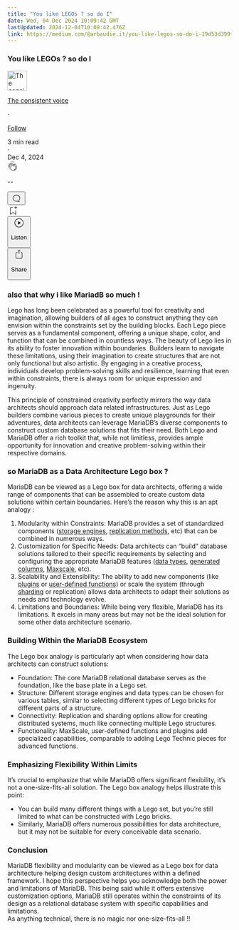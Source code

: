```yaml
---
title: "You like LEGOs ? so do I"
date: Wed, 04 Dec 2024 10:09:42 GMT
lastUpdated: 2024-12-04T10:09:42.476Z
link: https://medium.com/@arbaudie.it/you-like-legos-so-do-i-19d53d399ffe?source=rss-c779d007e7fe------2
---
```


<article><div class="l"><div class="l"><span class="l"></span><section><div><div class="ha hq hr hs ht hu"></div><div class="hv hw hx hy hz"><div class="ab dn"><div class="du bh hh hi hj hk"><div><h1 class="pw-post-title ia ib ic bf id ie if ig ih ii ij ik il im in io ip iq ir is it iu iv iw ix iy iz ja jb jc bk" data-testid="storyTitle" id="5be2">You like LEGOs ? so do I</h1><div><div class="speechify-ignore ab ea"><div class="speechify-ignore bh l"><div class="jd je jf jg jh ab"><div><div class="ab ji"><div><div aria-hidden="false" class="bm"><a href="/@arbaudie.it?source=post_page---byline--19d53d399ffe---------------------------------------" rel="noopener follow"><div class="l jj jk by jl jm"><div class="l gs"><img alt="The consistent voice" class="l gm by ep eq ei" data-testid="authorPhoto" height="44" loading="lazy" src="https://miro.medium.com/v2/da:true/resize:fill:88:88/0*7vBG_L_kSIeOh095" width="44"/><div class="jn by l ep eq ha n jo hb"></div></div></div></a></div></div></div></div><div class="bn bh l"><div class="ab"><div style="flex:1"><span class="bf b bg z bk"><div class="jp ab q"><div class="ab q jq"><div class="ab q"><div><div aria-hidden="false" class="bm"><p class="bf b jr js bk"><a class="ag ah ai aj ak al am an ao ap aq ar as jt" data-testid="authorName" href="/@arbaudie.it?source=post_page---byline--19d53d399ffe---------------------------------------" rel="noopener follow">The consistent voice</a></p></div></div></div><span aria-hidden="true" class="ju jv"><span class="bf b bg z bk">·</span></span><p class="bf b jr js bk"><span><a class="ag ah ai aj ak al am an ao ap aq ar as jw" href="/m/signin?actionUrl=https%3A%2F%2Fmedium.com%2F_%2Fsubscribe%2Fuser%2Fc779d007e7fe&amp;operation=register&amp;redirect=https%3A%2F%2Fmedium.com%2F%40arbaudie.it%2Fyou-like-legos-so-do-i-19d53d399ffe&amp;user=The+consistent+voice&amp;userId=c779d007e7fe&amp;source=post_page-c779d007e7fe--byline--19d53d399ffe---------------------post_header------------------" rel="noopener follow">Follow</a></span></p></div></div></span></div></div><div class="l ce"><span class="bf b bg z cm"><div class="ab dz jx jy jz"><span class="bf b bg z cm"><div class="ab ae"><span data-testid="storyReadTime">3 min read</span><div aria-hidden="true" class="ka kb l"><span aria-hidden="true" class="l"><span class="bf b bg z cm">·</span></span></div><span data-testid="storyPublishDate">Dec 4, 2024</span></div></span></div></span></div></div></div><div class="ab ea kc kd ke kf kg kh ki kj kk kl km kn ko kp kq kr"><div class="h k w gp gq q"><div class="lh l"><div class="ab q li lj"><div class="pw-multi-vote-icon gs lk ll lm ln"><span><a class="ag ah ai aj ak al am an ao ap aq ar as at au" data-testid="headerClapButton" href="/m/signin?actionUrl=https%3A%2F%2Fmedium.com%2F_%2Fvote%2Fp%2F19d53d399ffe&amp;operation=register&amp;redirect=https%3A%2F%2Fmedium.com%2F%40arbaudie.it%2Fyou-like-legos-so-do-i-19d53d399ffe&amp;user=The+consistent+voice&amp;userId=c779d007e7fe&amp;source=---header_actions--19d53d399ffe---------------------clap_footer------------------" rel="noopener follow"><div><div aria-hidden="false" class="bm"><div class="lo ap lp lq lr ls an lt lu lv ln"><svg aria-label="clap" height="24" viewbox="0 0 24 24" width="24" xmlns="http://www.w3.org/2000/svg"><path clip-rule="evenodd" d="M11.37.828 12 3.282l.63-2.454zM13.916 3.953l1.523-2.112-1.184-.39zM8.589 1.84l1.522 2.112-.337-2.501zM18.523 18.92c-.86.86-1.75 1.246-2.62 1.33a6 6 0 0 0 .407-.372c2.388-2.389 2.86-4.951 1.399-7.623l-.912-1.603-.79-1.672c-.26-.56-.194-.98.203-1.288a.7.7 0 0 1 .546-.132c.283.046.546.231.728.5l2.363 4.157c.976 1.624 1.141 4.237-1.324 6.702m-10.999-.438L3.37 14.328a.828.828 0 0 1 .585-1.408.83.83 0 0 1 .585.242l2.158 2.157a.365.365 0 0 0 .516-.516l-2.157-2.158-1.449-1.449a.826.826 0 0 1 1.167-1.17l3.438 3.44a.363.363 0 0 0 .516 0 .364.364 0 0 0 0-.516L5.293 9.513l-.97-.97a.826.826 0 0 1 0-1.166.84.84 0 0 1 1.167 0l.97.968 3.437 3.436a.36.36 0 0 0 .517 0 .366.366 0 0 0 0-.516L6.977 7.83a.82.82 0 0 1-.241-.584.82.82 0 0 1 .824-.826c.219 0 .43.087.584.242l5.787 5.787a.366.366 0 0 0 .587-.415l-1.117-2.363c-.26-.56-.194-.98.204-1.289a.7.7 0 0 1 .546-.132c.283.046.545.232.727.501l2.193 3.86c1.302 2.38.883 4.59-1.277 6.75-1.156 1.156-2.602 1.627-4.19 1.367-1.418-.236-2.866-1.033-4.079-2.246M10.75 5.971l2.12 2.12c-.41.502-.465 1.17-.128 1.89l.22.465-3.523-3.523a.8.8 0 0 1-.097-.368c0-.22.086-.428.241-.584a.847.847 0 0 1 1.167 0m7.355 1.705c-.31-.461-.746-.758-1.23-.837a1.44 1.44 0 0 0-1.11.275c-.312.24-.505.543-.59.881a1.74 1.74 0 0 0-.906-.465 1.47 1.47 0 0 0-.82.106l-2.182-2.182a1.56 1.56 0 0 0-2.2 0 1.54 1.54 0 0 0-.396.701 1.56 1.56 0 0 0-2.21-.01 1.55 1.55 0 0 0-.416.753c-.624-.624-1.649-.624-2.237-.037a1.557 1.557 0 0 0 0 2.2c-.239.1-.501.238-.715.453a1.56 1.56 0 0 0 0 2.2l.516.515a1.556 1.556 0 0 0-.753 2.615L7.01 19c1.32 1.319 2.909 2.189 4.475 2.449q.482.08.971.08c.85 0 1.653-.198 2.393-.579.231.033.46.054.686.054 1.266 0 2.457-.52 3.505-1.567 2.763-2.763 2.552-5.734 1.439-7.586z" fill-rule="evenodd"></path></svg></div></div></div></a></span></div><div class="pw-multi-vote-count l lw lx ly lz ma mb mc"><p class="bf b ff z cm"><span class="md">--</span></p></div></div></div><div><div aria-hidden="false" class="bm"><button aria-label="responses" class="ap lo me mf ab q gt mg mh"><svg class="mi" height="24" viewbox="0 0 24 24" width="24" xmlns="http://www.w3.org/2000/svg"><path d="M18.006 16.803c1.533-1.456 2.234-3.325 2.234-5.321C20.24 7.357 16.709 4 12.191 4S4 7.357 4 11.482c0 4.126 3.674 7.482 8.191 7.482.817 0 1.622-.111 2.393-.327.231.2.48.391.744.559 1.06.693 2.203 1.044 3.399 1.044.224-.008.4-.112.486-.287a.49.49 0 0 0-.042-.518c-.495-.67-.845-1.364-1.04-2.057a4 4 0 0 1-.125-.598zm-3.122 1.055-.067-.223-.315.096a8 8 0 0 1-2.311.338c-4.023 0-7.292-2.955-7.292-6.587 0-3.633 3.269-6.588 7.292-6.588 4.014 0 7.112 2.958 7.112 6.593 0 1.794-.608 3.469-2.027 4.72l-.195.168v.255c0 .056 0 .151.016.295.025.231.081.478.154.733.154.558.398 1.117.722 1.659a5.3 5.3 0 0 1-2.165-.845c-.276-.176-.714-.383-.941-.59z"></path></svg></button></div></div></div><div class="ab q ks kt ku kv kw kx ky kz la lb lc ld le lf lg"><div class="mj k j i d"></div><div class="h k"><div><div aria-hidden="false" class="bm"><span><a class="ag ah ai aj ak al am an ao ap aq ar as at au" data-testid="headerBookmarkButton" href="/m/signin?actionUrl=https%3A%2F%2Fmedium.com%2F_%2Fbookmark%2Fp%2F19d53d399ffe&amp;operation=register&amp;redirect=https%3A%2F%2Fmedium.com%2F%40arbaudie.it%2Fyou-like-legos-so-do-i-19d53d399ffe&amp;source=---header_actions--19d53d399ffe---------------------bookmark_footer------------------" rel="noopener follow"><svg aria-label="Add to list bookmark button" class="cm mk" fill="none" height="25" viewbox="0 0 25 25" width="25" xmlns="http://www.w3.org/2000/svg"><path d="M18 2.5a.5.5 0 0 1 1 0V5h2.5a.5.5 0 0 1 0 1H19v2.5a.5.5 0 1 1-1 0V6h-2.5a.5.5 0 0 1 0-1H18zM7 7a1 1 0 0 1 1-1h3.5a.5.5 0 0 0 0-1H8a2 2 0 0 0-2 2v14a.5.5 0 0 0 .805.396L12.5 17l5.695 4.396A.5.5 0 0 0 19 21v-8.5a.5.5 0 0 0-1 0v7.485l-5.195-4.012a.5.5 0 0 0-.61 0L7 19.985z" fill="currentColor"></path></svg></a></span></div></div></div><div class="gm ml dz"><div class="l ae"><div class="ab dn"><div class="mm mn mo mp mq mr du bh"><div class="ab"><div aria-hidden="false" class="bm"><div><div aria-hidden="false" class="bm"><button aria-label="Listen" class="ag gt ai aj ak al am ms ao ap aq gg mt mu mh mv mw mx my mz s na nb nc nd ne nf ng u nh ni nj" data-testid="audioPlayButton"><svg fill="none" height="24" viewbox="0 0 24 24" width="24" xmlns="http://www.w3.org/2000/svg"><path clip-rule="evenodd" d="M3 12a9 9 0 1 1 18 0 9 9 0 0 1-18 0m9-10C6.477 2 2 6.477 2 12s4.477 10 10 10 10-4.477 10-10S17.523 2 12 2m3.376 10.416-4.599 3.066a.5.5 0 0 1-.777-.416V8.934a.5.5 0 0 1 .777-.416l4.599 3.066a.5.5 0 0 1 0 .832" fill="currentColor" fill-rule="evenodd"></path></svg><div class="j i d"><p class="bf b bg z cm">Listen</p></div></button></div></div></div></div></div></div></div></div><div aria-describedby="postFooterSocialMenu" aria-hidden="false" aria-labelledby="postFooterSocialMenu" class="bm"><div><div aria-hidden="false" class="bm"><button aria-controls="postFooterSocialMenu" aria-expanded="false" aria-label="Share Post" class="ag gt ai aj ak al am ms ao ap aq gg mt mu mh mv mw mx my mz s na nb nc nd ne nf ng u nh ni nj" data-testid="headerSocialShareButton"><svg fill="none" height="24" viewbox="0 0 24 24" width="24" xmlns="http://www.w3.org/2000/svg"><path clip-rule="evenodd" d="M15.218 4.931a.4.4 0 0 1-.118.132l.012.006a.45.45 0 0 1-.292.074.5.5 0 0 1-.3-.13l-2.02-2.02v7.07c0 .28-.23.5-.5.5s-.5-.22-.5-.5v-7.04l-2 2a.45.45 0 0 1-.57.04h-.02a.4.4 0 0 1-.16-.3.4.4 0 0 1 .1-.32l2.8-2.8a.5.5 0 0 1 .7 0l2.8 2.79a.42.42 0 0 1 .068.498m-.106.138.008.004v-.01zM16 7.063h1.5a2 2 0 0 1 2 2v10a2 2 0 0 1-2 2h-11c-1.1 0-2-.9-2-2v-10a2 2 0 0 1 2-2H8a.5.5 0 0 1 .35.15.5.5 0 0 1 .15.35.5.5 0 0 1-.15.35.5.5 0 0 1-.35.15H6.4c-.5 0-.9.4-.9.9v10.2a.9.9 0 0 0 .9.9h11.2c.5 0 .9-.4.9-.9v-10.2c0-.5-.4-.9-.9-.9H16a.5.5 0 0 1 0-1" fill="currentColor" fill-rule="evenodd"></path></svg><div class="j i d"><p class="bf b bg z cm">Share</p></div></button></div></div></div></div></div></div></div></div></div><h1 class="nk nl ic bf nm nn no np nq nr ns nt nu nv nw nx ny nz oa ob oc od oe of og oh bk" id="ad45">also that why i like MariadB so much !</h1><p class="pw-post-body-paragraph oi oj ic ok b ol om on oo op oq or os ot ou ov ow ox oy oz pa pb pc pd pe pf hv bk" id="8750">Lego has long been celebrated as a powerful tool for creativity and imagination, allowing builders of all ages to construct anything they can envision within the constraints set by the building blocks. Each Lego piece serves as a fundamental component, offering a unique shape, color, and function that can be combined in countless ways. The beauty of Lego lies in its ability to foster innovation within boundaries. Builders learn to navigate these limitations, using their imagination to create structures that are not only functional but also artistic. By engaging in a creative process, individuals develop problem-solving skills and resilience, learning that even within constraints, there is always room for unique expression and ingenuity.</p><p class="pw-post-body-paragraph oi oj ic ok b ol pg on oo op ph or os ot pi ov ow ox pj oz pa pb pk pd pe pf hv bk" id="3f4b">This principle of constrained creativity perfectly mirrors the way data architects should approach data related infrastructures. Just as Lego builders combine various pieces to create unique playgrounds for their adventures, data architects can leverage MariaDB’s diverse components to construct custom database solutions that fits their need. Both Lego and MariaDB offer a rich toolkit that, while not limitless, provides ample opportunity for innovation and creative problem-solving within their respective domains.</p><h1 class="nk nl ic bf nm nn no np nq nr ns nt nu nv nw nx ny nz oa ob oc od oe of og oh bk" id="3996">so MariaDB as a Data Architecture Lego box ?</h1><p class="pw-post-body-paragraph oi oj ic ok b ol om on oo op oq or os ot ou ov ow ox oy oz pa pb pc pd pe pf hv bk" id="5cee">MariaDB can be viewed as a Lego box for data architects, offering a wide range of components that can be assembled to create custom data solutions within certain boundaries. Here’s the reason why this is an apt analogy :</p><ol class=""><li class="oi oj ic ok b ol pg on oo op ph or os ot pi ov ow ox pj oz pa pb pk pd pe pf pl pm pn bk" id="e307">Modularity within Constraints: MariaDB provides a set of standardized components (<a class="ag jw" href="https://mariadb.com/kb/en/choosing-the-right-storage-engine/" rel="noopener ugc nofollow" target="_blank">storage engines</a>, <a class="ag jw" href="https://mariadb.com/kb/en/replication-overview/" rel="noopener ugc nofollow" target="_blank">replication methods</a>, etc) that can be combined in numerous ways.</li><li class="oi oj ic ok b ol po on oo op pp or os ot pq ov ow ox pr oz pa pb ps pd pe pf pl pm pn bk" id="e868">Customization for Specific Needs: Data architects can “build” database solutions tailored to their specific requirements by selecting and configuring the appropriate MariaDB features (<a class="ag jw" href="https://mariadb.com/kb/en/data-types/" rel="noopener ugc nofollow" target="_blank">data types</a>, <a class="ag jw" href="https://mariadb.com/kb/en/generated-columns/" rel="noopener ugc nofollow" target="_blank">generated columns</a>, <a class="ag jw" href="https://mariadb.com/resources/blog/maxscale-installation-and-configuration/" rel="noopener ugc nofollow" target="_blank">Maxscale</a>, etc).</li><li class="oi oj ic ok b ol po on oo op pp or os ot pq ov ow ox pr oz pa pb ps pd pe pf pl pm pn bk" id="ad14">Scalability and Extensibility: The ability to add new components (like <a class="ag jw" href="https://mariadb.com/kb/en/plugin-overview/" rel="noopener ugc nofollow" target="_blank">plugins</a> or <a class="ag jw" href="https://mariadb.com/kb/en/user-defined-functions/" rel="noopener ugc nofollow" target="_blank">user-defined functions</a>) or scale the system (through <a class="ag jw" href="https://mariadb.com/kb/en/spider-storage-engine-core-concepts/" rel="noopener ugc nofollow" target="_blank">sharding</a> or replication) allows data architects to adapt their solutions as needs and technology evolve.</li><li class="oi oj ic ok b ol po on oo op pp or os ot pq ov ow ox pr oz pa pb ps pd pe pf pl pm pn bk" id="a410">Limitations and Boundaries: While being very flexible, MariaDB has its limitations. It excels in many areas but may not be the ideal solution for some other data architecture scenario.</li></ol><h1 class="nk nl ic bf nm nn no np nq nr ns nt nu nv nw nx ny nz oa ob oc od oe of og oh bk" id="4723">Building Within the MariaDB Ecosystem</h1><p class="pw-post-body-paragraph oi oj ic ok b ol om on oo op oq or os ot ou ov ow ox oy oz pa pb pc pd pe pf hv bk" id="5d42">The Lego box analogy is particularly apt when considering how data architects can construct solutions:</p><ul class=""><li class="oi oj ic ok b ol pg on oo op ph or os ot pi ov ow ox pj oz pa pb pk pd pe pf pt pm pn bk" id="64d4">Foundation: The core MariaDB relational database serves as the foundation, like the base plate in a Lego set.</li><li class="oi oj ic ok b ol po on oo op pp or os ot pq ov ow ox pr oz pa pb ps pd pe pf pt pm pn bk" id="925b">Structure: Different storage engines and data types can be chosen for various tables, similar to selecting different types of Lego bricks for different parts of a structure.</li><li class="oi oj ic ok b ol po on oo op pp or os ot pq ov ow ox pr oz pa pb ps pd pe pf pt pm pn bk" id="b86a">Connectivity: Replication and sharding options allow for creating distributed systems, much like connecting multiple Lego structures.</li><li class="oi oj ic ok b ol po on oo op pp or os ot pq ov ow ox pr oz pa pb ps pd pe pf pt pm pn bk" id="dba4">Functionality: MaxScale, user-defined functions and plugins add specialized capabilities, comparable to adding Lego Technic pieces for advanced functions.</li></ul><h1 class="nk nl ic bf nm nn no np nq nr ns nt nu nv nw nx ny nz oa ob oc od oe of og oh bk" id="3291">Emphasizing Flexibility Within Limits</h1><p class="pw-post-body-paragraph oi oj ic ok b ol om on oo op oq or os ot ou ov ow ox oy oz pa pb pc pd pe pf hv bk" id="46c8">It’s crucial to emphasize that while MariaDB offers significant flexibility, it’s not a one-size-fits-all solution. The Lego box analogy helps illustrate this point:</p><ul class=""><li class="oi oj ic ok b ol pg on oo op ph or os ot pi ov ow ox pj oz pa pb pk pd pe pf pt pm pn bk" id="7500">You can build many different things with a Lego set, but you’re still limited to what can be constructed with Lego bricks.</li><li class="oi oj ic ok b ol po on oo op pp or os ot pq ov ow ox pr oz pa pb ps pd pe pf pt pm pn bk" id="dc0f">Similarly, MariaDB offers numerous possibilities for data architecture, but it may not be suitable for every conceivable data scenario.</li></ul><h1 class="nk nl ic bf nm nn no np nq nr ns nt nu nv nw nx ny nz oa ob oc od oe of og oh bk" id="cc7f">Conclusion</h1><p class="pw-post-body-paragraph oi oj ic ok b ol om on oo op oq or os ot ou ov ow ox oy oz pa pb pc pd pe pf hv bk" id="7a48">MariaDB flexibility and modularity can be viewed as a Lego box for data architecture helping design custom architectures within a defined framework. I hope this perspective helps you acknowledge both the power and limitations of MariaDB. This being said while it offers extensive customization options, MariaDB still operates within the constraints of its design as a relational database system with specific capabilities and limitations. <br/>As anything technical, there is no magic nor one-size-fits-all !!</p></div></div></div></div></section></div></div></article>
